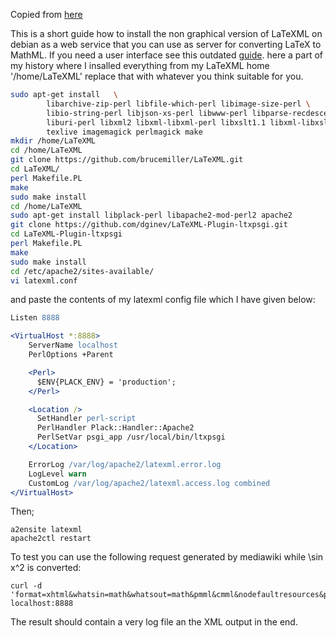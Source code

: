 Copied from [here](https://web.archive.org/web/20170421212858/https://www.formulasearchengine.com/LaTeXML)

This is a short guide how to install the non graphical version of LaTeXML on debian as a web service that you can use as server for converting LaTeX to MathML. If you need a user interface see this outdated [guide](https://web.archive.org/web/20170331191031/http://formulasearchengine.com/LaTeXML_UI). here a part of my history where I insalled everything from my LaTeXML home '/home/LaTeXML' replace that with whatever you think suitable for you.

```sh
sudo apt-get install   \
        libarchive-zip-perl libfile-which-perl libimage-size-perl \
        libio-string-perl libjson-xs-perl libwww-perl libparse-recdescent-perl \
        liburi-perl libxml2 libxml-libxml-perl libxslt1.1 libxml-libxslt-perl \
        texlive imagemagick perlmagick make
mkdir /home/LaTeXML
cd /home/LaTeXML
git clone https://github.com/brucemiller/LaTeXML.git
cd LaTeXML/
perl Makefile.PL
make
sudo make install
cd /home/LaTeXML
sudo apt-get install libplack-perl libapache2-mod-perl2 apache2
git clone https://github.com/dginev/LaTeXML-Plugin-ltxpsgi.git
cd LaTeXML-Plugin-ltxpsgi
perl Makefile.PL
make
sudo make install
cd /etc/apache2/sites-available/
vi latexml.conf
```

and paste the contents of my latexml config file which I have given below:

```apache
Listen 8888

<VirtualHost *:8888>
    ServerName localhost
    PerlOptions +Parent

    <Perl>
      $ENV{PLACK_ENV} = 'production';
    </Perl>

    <Location />
      SetHandler perl-script
      PerlHandler Plack::Handler::Apache2
      PerlSetVar psgi_app /usr/local/bin/ltxpsgi
    </Location>

    ErrorLog /var/log/apache2/latexml.error.log
    LogLevel warn
    CustomLog /var/log/apache2/latexml.access.log combined
</VirtualHost>
```

Then;

    a2ensite latexml
    apache2ctl restart

To test you can use the following request generated by mediawiki while \sin x^2 is converted:

    curl -d 'format=xhtml&whatsin=math&whatsout=math&pmml&cmml&nodefaultresources&preload=LaTeX.pool&preload=article.cls&preload=amsmath.sty&preload=amsthm.sty&preload=amstext.sty&preload=amssymb.sty&preload=eucal.sty&preload=%5Bdvipsnames%5Dxcolor.sty&preload=url.sty&preload=hyperref.sty&preload=%5Bids%5Dlatexml.sty&preload=texvc&tex=literal:%5Csin+x%5E2' localhost:8888

The result should contain a very log file an the XML output in the end.